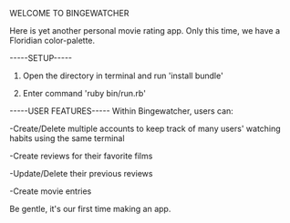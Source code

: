 WELCOME TO BINGEWATCHER

Here is yet another personal movie rating app.  Only this time, we have a Floridian color-palette.

-----SETUP-----

1. Open the directory in terminal and run 'install bundle'

2. Enter command 'ruby bin/run.rb'

-----USER FEATURES-----
Within Bingewatcher, users can:

-Create/Delete multiple accounts to keep track of many users' watching habits using the same terminal

-Create reviews for their favorite films

-Update/Delete their previous reviews

-Create movie entries

Be gentle, it's our first time making an app.
